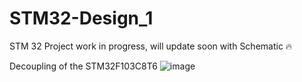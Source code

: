 # STM32-Design_1
STM 32 Project
work in progress, will update soon with Schematic 🔥

Decoupling of the STM32F103C8T6
![image](https://github.com/user-attachments/assets/b6ba5c25-0568-4660-bd1c-f61420159d29)
